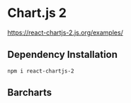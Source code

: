 # Chart.js 2 
https://react-chartjs-2.js.org/examples/

## Dependency Installation
```
npm i react-chartjs-2
```

## Barcharts